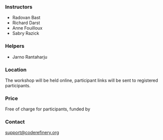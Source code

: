


### Instructors

- Radovan Bast
- Richard Darst
- Anne Fouilloux
- Sabry Razick


### Helpers

- Jarno Rantaharju 


### Location

The workshop will be held online, participant links will be sent to
registered participants.


### Price

Free of charge for participants, funded by 

### Contact

support@coderefinery.org

